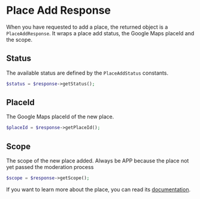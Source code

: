 # Place Add Response

When you have requested to add a place, the returned object is a `PlaceAddResponse`. It wraps a place add status, the
Google Maps placeId and the scope.

## Status

The available status are defined by the `PlaceAddStatus` constants.

``` php
$status = $response->getStatus();
```

## PlaceId

The Google Maps placeId of the new place.

``` php
$placeId = $response->getPlaceId();
```

## Scope

The scope of the new place added. Always be APP because the place not yet passed the moderation process

``` php
$scope = $response->getScope();
```

If you want to learn more about the place, you can read its [documentation](/doc/service/place/base/place.md).
